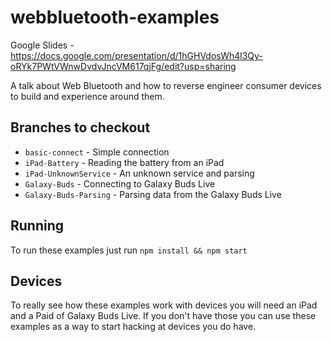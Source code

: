 # webbluetooth-examples
Google Slides - https://docs.google.com/presentation/d/1hGHVdosWh4l3Qy-oRYk7PWtVWnwDvdvJncVM617qjFg/edit?usp=sharing

A talk about Web Bluetooth and how to reverse engineer consumer devices to build and experience around them.

## Branches to checkout
- `basic-connect` - Simple connection
- `iPad-Battery` - Reading the battery from an iPad
- `iPad-UnknownService` - An unknown service and parsing
- `Galaxy-Buds` - Connecting to Galaxy Buds Live
- `Galaxy-Buds-Parsing` - Parsing data from the Galaxy Buds Live

## Running
To run these examples just run `npm install && npm start`

## Devices
To really see how these examples work with devices you will need an iPad and a Paid of Galaxy Buds Live. If you don't have those you can use these examples as a way to start hacking at devices you do have.